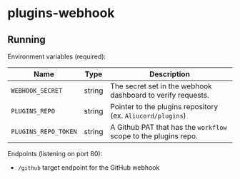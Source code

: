 # plugins-webhook

## Running

Environment variables (required):

| Name                 | Type   | Description                                                     |
|----------------------|--------|-----------------------------------------------------------------|
| `WEBHOOK_SECRET`     | string | The secret set in the webhook dashboard to verify requests.     |
| `PLUGINS_REPO`       | string | Pointer to the plugins repository (ex. `Aliucord/plugins`)      |
| `PLUGINS_REPO_TOKEN` | string | A Github PAT that has the `workflow` scope to the plugins repo. |

Endpoints (listening on port 80):

- `/github` target endpoint for the GitHub webhook
